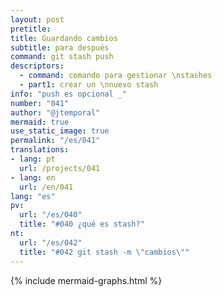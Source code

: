 ```yaml
---
layout: post
pretitle: 
title: Guardando cambios
subtitle: para después
command: git stash push
descriptors:
  - command: comando para gestionar \nstashes
  - part1: crear un \nnuevo stash
info: "push es opcional _"
number: "041"
author: "@jtemporal"
mermaid: true
use_static_image: true
permalink: "/es/041"
translations:
- lang: pt
  url: /projects/041
- lang: en
  url: /en/041
lang: "es"
pv:
  url: "/es/040"
  title: "#040 ¿qué es stash?"
nt:
  url: "/es/042"
  title: "#042 git stash -m \"cambios\""
---
```


{% include mermaid-graphs.html %}
